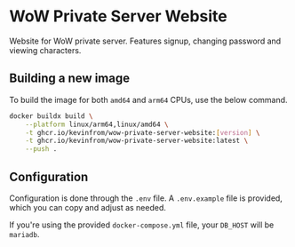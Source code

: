 # WoW Private Server Website
Website for WoW private server. Features signup, changing password and viewing characters.

## Building a new image
To build the image for both `amd64` and `arm64` CPUs, use the below command.

```bash
docker buildx build \
    --platform linux/arm64,linux/amd64 \
    -t ghcr.io/kevinfrom/wow-private-server-website:[version] \
    -t ghcr.io/kevinfrom/wow-private-server-website:latest \
    --push .
```

## Configuration

Configuration is done through the `.env` file. A `.env.example` file is provided, which you can copy and adjust as needed.

If you're using the provided `docker-compose.yml` file, your `DB_HOST` will be `mariadb`.


